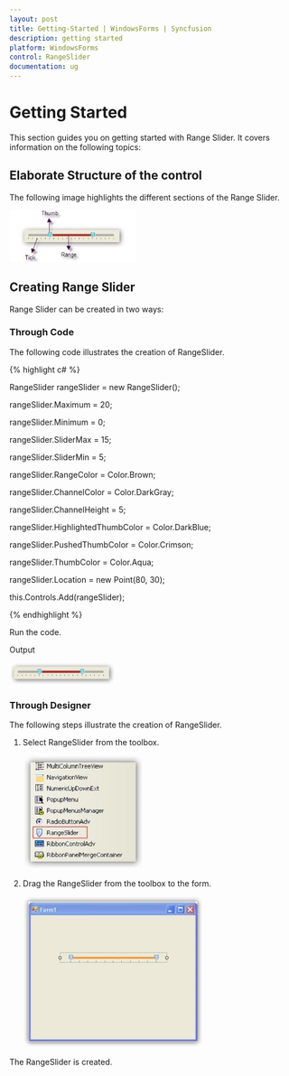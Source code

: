```yaml
---
layout: post
title: Getting-Started | WindowsForms | Syncfusion
description: getting started
platform: WindowsForms
control: RangeSlider 
documentation: ug
---
```


# Getting Started

This section guides you on getting started with Range Slider. It covers information on the following topics:

## Elaborate Structure of the control 

The following image highlights the different sections of the Range Slider.

![](Getting-Started_images/Getting-Started_img1.jpeg)



## Creating Range Slider

Range Slider can be created in two ways:

### Through Code

The following code illustrates the creation of RangeSlider.

{% highlight c# %}



RangeSlider rangeSlider = new RangeSlider();

rangeSlider.Maximum = 20;

rangeSlider.Minimum = 0;

rangeSlider.SliderMax = 15;

rangeSlider.SliderMin = 5;

rangeSlider.RangeColor = Color.Brown;

rangeSlider.ChannelColor = Color.DarkGray;

rangeSlider.ChannelHeight = 5;

rangeSlider.HighlightedThumbColor = Color.DarkBlue;

rangeSlider.PushedThumbColor = Color.Crimson;

rangeSlider.ThumbColor = Color.Aqua;

rangeSlider.Location = new Point(80, 30);

this.Controls.Add(rangeSlider);

{% endhighlight %}

Run the code.

Output

![](Getting-Started_images/Getting-Started_img2.jpeg)



### Through Designer

The following steps illustrate the creation of RangeSlider.

1. Select RangeSlider from the toolbox.

   ![](Getting-Started_images/Getting-Started_img3.jpeg)



2. Drag the RangeSlider from the toolbox to the form.

   ![](Getting-Started_images/Getting-Started_img4.jpeg)



The RangeSlider is created.

